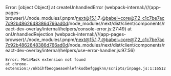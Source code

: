 Error: [object Object]
    at createUnhandledError (webpack-internal:///(app-pages-browser)/./node_modules/.pnpm/next@15.1.7_@babel+core@7.2_c1c7be7ac7c92b4862648386d766ad0d/node_modules/next/dist/client/components/react-dev-overlay/internal/helpers/console-error.js:27:49)
    at onUnhandledRejection (webpack-internal:///(app-pages-browser)/./node_modules/.pnpm/next@15.1.7_@babel+core@7.2_c1c7be7ac7c92b4862648386d766ad0d/node_modules/next/dist/client/components/react-dev-overlay/internal/helpers/use-error-handler.js:97:56)

    Error: MetaMask extension not found
    at chrome-extension://nkbihfbeogaeaoehlefnkodbefgpgknn/scripts/inpage.js:1:16512

    